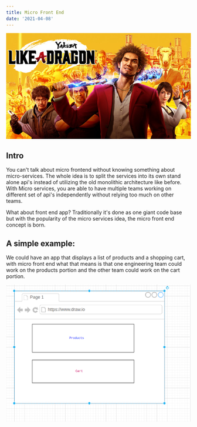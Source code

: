 ```yaml
---
title: Micro Front End
date: '2021-04-08'
---
```


![yakuza](./yakuza.jpg)

## Intro

You can't talk about micro frontend without knowing something about micro-services. The whole idea is to split the services into its own stand alone api's instead of utilizing the old monolithic architecture like before. With Micro services, you are able to have multiple teams working on different set of api's independently without relying too much on other teams.

What about front end app? Traditionally it's done as one giant code base but with the popularity of the micro services idea, the micro front end concept is born.

## A simple example:

We could have an app that displays a list of products and a shopping cart, with micro front end what that means is that one engineering team could work on the products portion and the other team could work on the cart portion.

![mff](./mfe.png)
